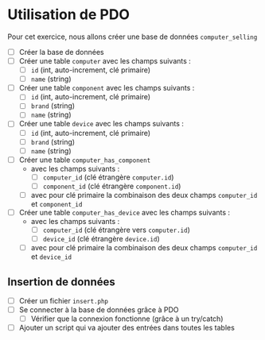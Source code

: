 # Utilisation de PDO

Pour cet exercice, nous allons créer une base de données `computer_selling`
- [ ] Créer la base de données
- [ ] Créer une table `computer` avec les champs suivants :
  - [ ] `id` (int, auto-increment, clé primaire)
  - [ ] `name` (string)
- [ ] Créer une table `component` avec les champs suivants :
  - [ ] `id` (int, auto-increment, clé primaire)
  - [ ] `brand` (string)
  - [ ] `name` (string)
- [ ] Créer une table `device` avec les champs suivants :
  - [ ] `id` (int, auto-increment, clé primaire)
  - [ ] `brand` (string)
  - [ ] `name` (string)
- [ ] Créer une table `computer_has_component` 
  - avec les champs suivants :
    - [ ] `computer_id` (clé étrangère `computer.id`)
    - [ ] `component_id` (clé étrangère `component.id`)
  - [ ] avec pour clé primaire la combinaison des deux champs `computer_id` et `component_id`
- [ ] Créer une table `computer_has_device` avec les champs suivants : 
  - avec les champs suivants :
    - [ ] `computer_id` (clé étrangère vers `computer.id`)
    - [ ] `device_id` (clé étrangère `device.id`)
  - [ ] avec pour clé primaire la combinaison des deux champs `computer_id` et `device_id`
  
## Insertion de données

- [ ] Créer un fichier `insert.php`
- [ ] Se connecter à la base de données grâce à PDO
  - [ ] Vérifier que la connexion fonctionne (grâce à un try/catch)
- [ ] Ajouter un script qui va ajouter des entrées dans toutes les tables